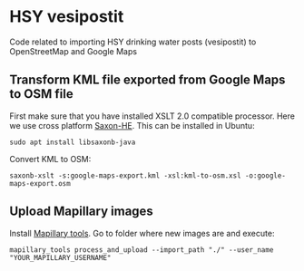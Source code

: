 # HSY vesipostit

Code related to importing HSY drinking water posts (vesipostit) to OpenStreetMap and Google Maps


## Transform KML file exported from Google Maps to OSM file

First make sure that you have installed XSLT 2.0 compatible processor. Here we use cross platform [Saxon-HE](https://www.saxonica.com/download/java.xml). This can be installed in Ubuntu:
```
sudo apt install libsaxonb-java
```

Convert KML to OSM:
```
saxonb-xslt -s:google-maps-export.kml -xsl:kml-to-osm.xsl -o:google-maps-export.osm
```

## Upload Mapillary images

Install [Mapillary tools](https://github.com/mapillary/mapillary_tools). Go to folder where new images are and execute:
```
mapillary_tools process_and_upload --import_path "./" --user_name "YOUR_MAPILLARY_USERNAME"
```
